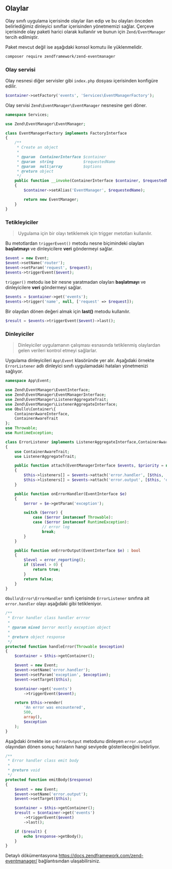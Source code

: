 
## Olaylar

Olay sınıfı uygulama içerisinde olaylar ilan edip ve bu olayları önceden belirlediğimiz dinleyici sınıflar içerisinden yönetmemizi sağlar. Çerçeve içerisinde olay paketi harici olarak kullanılır ve bunun için `Zend/EventManager` tercih edilmiştir.

Paket mevcut değil ise aşağıdaki konsol komutu ile yüklenmelidir.

```bash
composer require zendframework/zend-eventmanager
```

### Olay servisi

Olay nesnesi diğer servisler gibi `index.php` dosyası içerisinden konfigüre edilir. 

```php
$container->setFactory('events', 'Services\EventManagerFactory');
```

Olay servisi `Zend\EventManager\EventManager` nesnesine geri döner.

```php
namespace Services;

use Zend\EventManager\EventManager;

class EventManagerFactory implements FactoryInterface
{
    /**
     * Create an object
     *
     * @param  ContainerInterface $container
     * @param  string             $requestedName
     * @param  null|array         $options
     * @return object
     */
    public function __invoke(ContainerInterface $container, $requestedName, array $options = null)
    {
        $container->setAlias('EventManager', $requestedName);

        return new EventManager;
    }
}
```

### Tetikleyiciler

> Uygulama için bir olayı tetiklemek için trigger metotları kullanılır.

Bu metotlardan `triggerEvent()` metodu nesne biçimindeki olayları <b>başlatmayı</b> ve dinleyicilere <b>veri</b> göndermeyi sağlar.

```php
$event = new Event;
$event->setName('router');
$event->setParam('request', $request);
$events->triggerEvent($event);
```

`trigger()` metodu ise bir nesne yaratmadan olayları <b>başlatmayı</b> ve dinleyicilere <b>veri</b> göndermeyi sağlar.

```php
$events = $container->get('events');
$events->trigger('name', null, ['request' => $request]);
```

Bir olaydan dönen değeri almak için <b>last()</b> metodu kullanılır. 

```php
$result = $events->triggerEvent($event)->last();
```

### Dinleyiciler

> Dinleyiciler uygulamanın çalışması esnasında tetiklenmiş olaylardan gelen verileri kontrol etmeyi sağlarlar.

Uygulama dinleyicileri `App\Event` klasöründe yer alır. Aşağıdaki örnekte `ErrorListener` adlı dinleyici sınıfı uygulamadaki hataları yönetmenizi sağlıyor.

```php
namespace App\Event;

use Zend\EventManager\EventInterface;
use Zend\EventManager\EventManagerInterface;
use Zend\EventManager\ListenerAggregateTrait;
use Zend\EventManager\ListenerAggregateInterface;
use Obullo\Container\{
    ContainerAwareInterface,
    ContainerAwareTrait
};
use Throwable;
use RuntimeException;

class ErrorListener implements ListenerAggregateInterface,ContainerAwareInterface
{
    use ContainerAwareTrait;
    use ListenerAggregateTrait;

    public function attach(EventManagerInterface $events, $priority = null)
    {
        $this->listeners[] = $events->attach('error.handler', [$this, 'onErrorHandler']);
        $this->listeners[] = $events->attach('error.output', [$this, 'onErrorOutput']);
    }

    public function onErrorHandler(EventInterface $e)
    {
        $error = $e->getParam('exception');

        switch ($error) {
            case ($error instanceof Throwable):
            case ($error instanceof RuntimeException):
                // error log
                break;
        }
    }

    public function onErrorOutput(EventInterface $e) : bool
    {
        $level = error_reporting();
        if ($level > 0) {
            return true;
        }
        return false;
    }
}
```

`Obullo\Error\ErrorHandler` sınıfı içerisinde `ErrorListener` sınıfına ait `error.handler` olayı aşağıdaki gibi tetikleniyor.

```php
/**
 * Error handler class handler errror
 *
 * @param mixed $error mostly exception object
 *
 * @return object response
 */
protected function handleError(Throwable $exception)
{        
    $container = $this->getContainer();

    $event = new Event;
    $event->setName('error.handler');
    $event->setParam('exception', $exception);
    $event->setTarget($this);

    $container->get('events')
        ->triggerEvent($event);

    return $this->render(
        'An error was encountered',
        500,
        array(),
        $exception
    );           
}
```

Aşağıdaki örnekte ise `onErrorOutput` metodunu dinleyen `error.output` olayından dönen sonuç hataların hangi seviyede gösterileceğini belirliyor. 

```php
/**
 * Error handler class emit body
 * 
 * @return void
 */
protected function emitBody($response)
{
    $event = new Event;
    $event->setName('error.output');
    $event->setTarget($this);

    $container = $this->getContainer();
    $result = $container->get('events')
        ->triggerEvent($event)
        ->last();

    if ($result) {
        echo $response->getBody();
    }
}
```

Detaylı dökümentasyona <a href="https://docs.zendframework.com/zend-eventmanager/">https://docs.zendframework.com/zend-eventmanager/</a> bağlantısından ulaşabilirsiniz.
